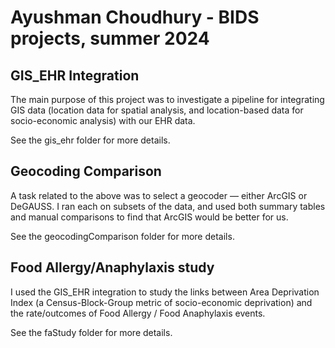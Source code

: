 # Ayushman Choudhury - BIDS projects, summer 2024

## GIS_EHR Integration
The main purpose of this project was to investigate a pipeline for integrating GIS data (location data for spatial analysis, and location-based data for socio-economic analysis) with our EHR data. 

See the gis_ehr folder for more details.

## Geocoding Comparison
A task related to the above was to select a geocoder — either ArcGIS or DeGAUSS. I ran each on subsets of the data, and used both summary tables and manual comparisons to find that ArcGIS would be better for us.

See the geocodingComparison folder for more details.

## Food Allergy/Anaphylaxis study
I used the GIS_EHR integration to study the links between Area Deprivation Index (a Census-Block-Group metric of socio-economic deprivation) and the rate/outcomes of Food Allergy / Food Anaphylaxis events. 

See the faStudy folder for more details.